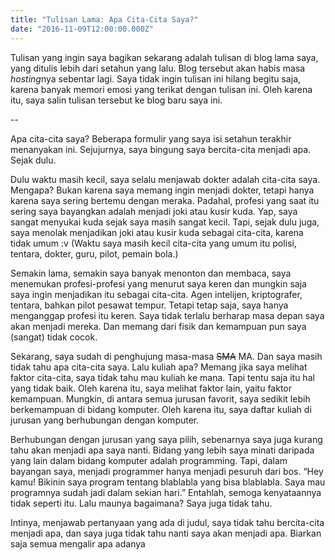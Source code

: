 ```yaml
---
title: "Tulisan Lama: Apa Cita-Cita Saya?"
date: "2016-11-09T12:00:00.000Z"
---
```

Tulisan yang ingin saya bagikan sekarang adalah tulisan di blog lama saya, yang ditulis lebih dari setahun yang lalu. Blog tersebut akan habis masa *hosting*nya sebentar lagi. Saya tidak ingin tulisan ini hilang begitu saja, karena banyak memori emosi yang terikat dengan tulisan ini. Oleh karena itu, saya salin tulisan tersebut ke blog baru saya ini.

--

Apa cita-cita saya? Beberapa formulir yang saya isi setahun terakhir menanyakan ini.
Sejujurnya, saya bingung saya bercita-cita menjadi apa. Sejak dulu.

Dulu waktu masih kecil, saya selalu menjawab dokter adalah cita-cita saya. Mengapa? Bukan karena saya memang ingin menjadi dokter, tetapi hanya karena saya sering bertemu dengan meraka.
Padahal, profesi yang saat itu sering saya bayangkan adalah menjadi joki atau kusir kuda. Yap, saya sangat menyukai kuda sejak saya masih sangat kecil. Tapi, sejak dulu juga, saya menolak menjadikan joki atau kusir kuda sebagai cita-cita, karena tidak umum :v (Waktu saya masih kecil cita-cita yang umum itu polisi, tentara, dokter, guru, pilot, pemain bola.)

Semakin lama, semakin saya banyak menonton dan membaca, saya menemukan profesi-profesi yang menurut saya keren dan mungkin saja saya ingin menjadikan itu sebagai cita-cita. Agen intelijen, kriptografer, tentara, bahkan pilot pesawat tempur. Tetapi tetap saja, saya hanya menganggap profesi itu keren. Saya tidak terlalu berharap masa depan saya akan menjadi mereka. Dan memang dari fisik dan kemampuan pun saya (sangat) tidak cocok.

Sekarang, saya sudah di penghujung masa-masa <s>SMA</s> MA. Dan saya masih tidak tahu apa cita-cita saya.
Lalu kuliah apa?
Memang jika saya melihat faktor cita-cita, saya tidak tahu mau kuliah ke mana. Tapi tentu saja itu hal yang tidak baik. Oleh karena itu, saya melihat faktor lain, yaitu faktor kemampuan. Mungkin, di antara semua jurusan favorit, saya sedikit lebih berkemampuan di bidang komputer. Oleh karena itu, saya daftar kuliah di jurusan yang berhubungan dengan komputer.

Berhubungan dengan jurusan yang saya pilih, sebenarnya saya juga kurang tahu akan menjadi apa saya nanti. Bidang yang lebih saya minati daripada yang lain dalam bidang komputer adalah programming. Tapi, dalam bayangan saya, menjadi programmer hanya menjadi pesuruh dari bos. “Hey kamu! Bikinin saya program tentang blablabla yang bisa blablabla. Saya mau programnya sudah jadi dalam sekian hari.” Entahlah, semoga kenyataannya tidak seperti itu. Lalu maunya bagaimana? Saya juga tidak tahu.

Intinya, menjawab pertanyaan yang ada di judul, saya tidak tahu bercita-cita menjadi apa, dan saya juga tidak tahu nanti saya akan menjadi apa. Biarkan saja semua mengalir apa adanya
